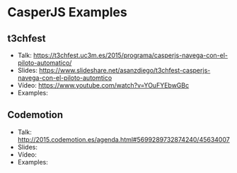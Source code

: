 # CasperJS Examples

## t3chfest

- Talk: <https://t3chfest.uc3m.es/2015/programa/casperjs-navega-con-el-piloto-automatico/>
- Slides: <https://www.slideshare.net/asanzdiego/t3chfest-casperjs-navega-con-el-piloto-automtico>
- Vídeo: <https://www.youtube.com/watch?v=YOuFYEbwGBc>
- Examples:

## Codemotion

- Talk: <http://2015.codemotion.es/agenda.html#5699289732874240/45634007>
- Slides:
- Vídeo:
- Examples:
